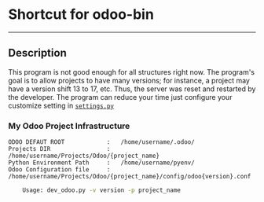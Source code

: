 # Shortcut for odoo-bin
***
## Description

This program is not good enough for all structures right now. The program's goal is to allow projects to have many versions; for instance, a project may have a version shift 13 to 17, etc. Thus, the server was reset and restarted by the developer. The program can reduce your time just configure your customize setting in [```settings.py```](https://github.com/Htetmyat-GCA/dev_odoo/blob/master/settings.py)


### My Odoo Project Infrastructure
```
ODOO DEFAUT ROOT            :   /home/username/.odoo/
Projects DIR                :   /home/username/Projects/Odoo/{project_name}
Python Environment Path     :   /home/username/pyenv/
Odoo Configuration file     :   /home/username/Projects/Odoo/{project_name}/config/odoo{version}.conf
```

```bash
    Usage: dev_odoo.py -v version -p project_name
```
